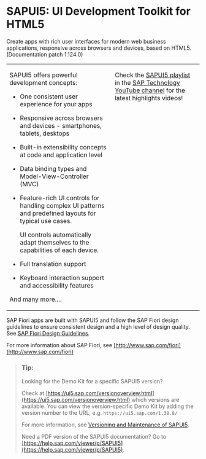 <!-- loio95d113be50ae40d5b0b562b84d715227 -->

# SAPUI5: UI Development Toolkit for HTML5

Create apps with rich user interfaces for modern web business applications, responsive across browsers and devices, based on HTML5. \(Documentation patch 1.124.0\)




<table>
<tr>
<td valign="top">

SAPUI5 offers powerful development concepts:

-   One consistent user experience for your apps

-   Responsive across browsers and devices - smartphones, tablets, desktops

-   Built-in extensibility concepts at code and application level

-   Data binding types and Model-View-Controller \(MVC\)

-   Feature-rich UI controls for handling complex UI patterns and predefined layouts for typical use cases.

    UI controls automatically adapt themselves to the capabilities of each device.

-   Full translation support

-   Keyboard interaction support and accessibility features


And many more....

</td>
<td valign="top">



Check the [SAPUI5 playlist](https://www.youtube.com/playlist?list=PLWV533hWWvDmxJM4itQ9o--7rolKgy-1r) in the [SAP Technology YouTube channel](https://www.youtube.com/channel/UC8cXSTGDhiZK5229zi-KTXA) for the latest highlights videos!

</td>
</tr>
<tr>
</tr>
</table>

SAP Fiori apps are built with SAPUI5 and follow the SAP Fiori design guidelines to ensure consistent design and a high level of design quality. See [SAP Fiori Design Guidelines](https://experience.sap.com/fiori-design-web/).

For more information about SAP Fiori, see [http://www.sap.com/fiori](http://www.sap.com/fiori) 



> ### Tip:  
> Looking for the Demo Kit for a specific SAPUI5 version?
> 
> Check at [https://ui5.sap.com/versionoverview.html](https://ui5.sap.com/versionoverview.html) which versions are available. You can view the version-specific Demo Kit by adding the version number to the URL, e.g. `https://ui5.sap.com/1.38.8/`
> 
> For more information, see [Versioning and Maintenance of SAPUI5](02_Read-Me-First/versioning-and-maintenance-of-sapui5-91f0214.md).
> 
> Need a PDF version of the SAPUI5 documentation? Go to [https://help.sap.com/viewer/p/SAPUI5](https://help.sap.com/viewer/p/SAPUI5).

